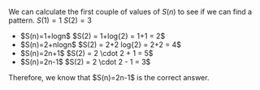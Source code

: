 We can calculate the first couple of values of $S(n)$ to see if we can find a pattern.
$S(1) = 1$
$S(2) = 3$

<ul>
<li> $S(n)=1+logn$ 
$S(2) = 1+log{2} = 1+1 = 2$
<li> $S(n)=2+nlogn$ 
$S(2) = 2+2 log{2} = 2+2 = 4$
<li> $S(n)=2n+1$ 
$S(2) = 2 \cdot 2 + 1 = 5$
<li> $S(n)=2n-1$
$S(2) = 2 \cdot 2 - 1 = 3$
</ul>
Therefore, we know that $S(n)=2n-1$ is the correct answer.
